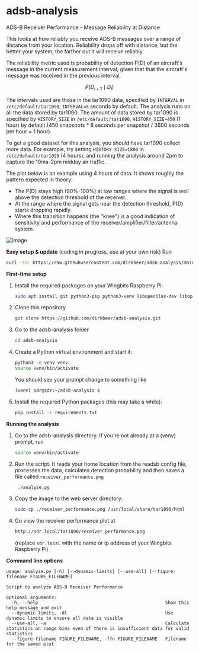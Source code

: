 # adsb-analysis

ADS-B Receiver Performance - Message Reliability at Distance

This looks at how reliably you receive ADS-B messages over a range of distance from your location. Reliability drops off with distance, but the better your system, the farther out it will receive reliably.

The reliability metric used is probability of detection P(D) of an aircraft's message in the current measurement interval, given that that the aircraft's message was received in the previous interval:

$$
P(D_{i+1} \mid D_i)
$$

The intervals used are those in the tar1090 data, specified by `INTERVAL` in `/etc/default/tar1090`, `INTERVAL=8` seconds by default. The analysis runs on all the data stored by tar1090. The amount of data stored by tar1090 is specified by `HISTORY_SIZE` in `/etc/default/tar1090`, `HISTORY_SIZE=450` (1 hour) by default (450 snapshots * 8 seconds per snapshot / 3600 seconds per hour = 1 hour).

To get a good dataset for this analysis, you should have tar1090 collect more data. For example, try setting `HISTORY_SIZE=1800` in `/etc/default/tar1090` (4 hours), and running the analysis around 2pm to capture the 10ma-2pm midday air traffic.

The plot below is an example using 4 hours of data. It shows roughly the pattern expected in theory:

* The P(D) stays high (90%-100%) at low ranges where the signal is well above the detection threshold of the receiver. 
* At the range where the signal gets near the detection threshold, P(D) starts dropping rapidly.
* Where this transition happens (the "knee") is a good indication of sensitivity and performance of the receiver/amplifier/filter/antenna system.

![image](https://github.com/dirkbeer/adsb-analysis/assets/6425332/c886a056-473b-4d5b-b506-6a182b4e70b9)


**Easy setup & update** (coding in progress, use at your own risk)
Run
   ```bash
   curl -sSL https://raw.githubusercontent.com/dirkbeer/adsb-analysis/main/setup.sh | bash
   ```

**First-time setup**

1) Install the required packages on your Wingbits Raspberry Pi:
   ```bash
   sudo apt install git python3-pip python3-venv libopenblas-dev libopenjp2-7
   ```
2) Clone this repository
   ```bash
   git clone https://github.com/dirkbeer/adsb-analysis.git
   ```
3) Go to the adsb-analysis folder
   ```bash
   cd adsb-analysis
   ```
4) Create a Python virtual environment and start it: 
   ```bash
   python3 -m venv venv
   source venv/bin/activate
   ```
    You should see your prompt change to something like
    ```bash
    (venv) sdr@sdr:~/adsb-analysis $
    ```
5) Install the required Python packages (this may take a while): 
   ```bash
   pip install -r requirements.txt
   ```

**Running the analysis**
1) Go to the adsb-analysis directory. If you're not already at a (venv) prompt, run
   ```bash
   source venv/bin/activate
   ```
3) Run the script. It reads your home location from the readsb config file, processes the data, calculates detection probability and then saves a file called `receiver_performance.png`
   ```bash
    ./analyze.py
    ```
4) Copy the image to the web server directory:
    ```bash
    sudo cp ./receiver_performance.png /usr/local/share/tar1090/html
    ```
5) Go view the receiver performance plot at
    ```txt
    http://sdr.local/tar1090/receiver_performance.png
    ```
    (replace `sdr.local` with the name or ip address of your Wingbits Raspberry Pi)


**Command line options**
```
usage: analyze.py [-h] [--dynamic-limits] [--use-all] [--figure-filename FIGURE_FILENAME]

Script to analyze ADS-B Receiver Performance

optional arguments:
  -h, --help                                                Show this help message and exit
  --dynamic-limits, -dl                                     Use dynamic limits to ensure all data is visible
  --use-all, -a                                             Calculate statistics on range bins even if there is insufficient data for valid statistics
  --figure-filename FIGURE_FILENAME, -ffn FIGURE_FILENAME   Filename for the saved plot
```
